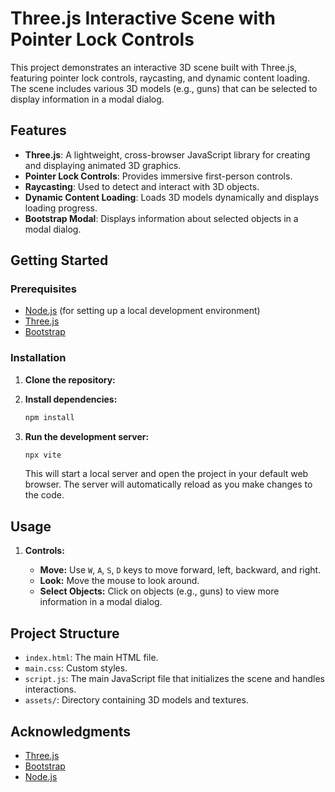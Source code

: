# Three.js Interactive Scene with Pointer Lock Controls

This project demonstrates an interactive 3D scene built with Three.js, featuring pointer lock controls, raycasting, and dynamic content loading. The scene includes various 3D models (e.g., guns) that can be selected to display information in a modal dialog.

## Features

- **Three.js**: A lightweight, cross-browser JavaScript library for creating and displaying animated 3D graphics.
- **Pointer Lock Controls**: Provides immersive first-person controls.
- **Raycasting**: Used to detect and interact with 3D objects.
- **Dynamic Content Loading**: Loads 3D models dynamically and displays loading progress.
- **Bootstrap Modal**: Displays information about selected objects in a modal dialog.

## Getting Started

### Prerequisites

- [Node.js](https://nodejs.org/) (for setting up a local development environment)
- [Three.js](https://threejs.org/)
- [Bootstrap](https://getbootstrap.com/)

### Installation

1. **Clone the repository:**

2. **Install dependencies:**

    ```bash
    npm install
    ```

3. **Run the development server:**

    ```bash
    npx vite
    ```

    This will start a local server and open the project in your default web browser. The server will automatically reload as you make changes to the code.


## Usage

1. **Controls:**

    - **Move:** Use `W`, `A`, `S`, `D` keys to move forward, left, backward, and right.
    - **Look:** Move the mouse to look around.
    - **Select Objects:** Click on objects (e.g., guns) to view more information in a modal dialog.

## Project Structure

- `index.html`: The main HTML file.
- `main.css`: Custom styles.
- `script.js`: The main JavaScript file that initializes the scene and handles interactions.
- `assets/`: Directory containing 3D models and textures.





## Acknowledgments

- [Three.js](https://threejs.org/)
- [Bootstrap](https://getbootstrap.com/)
- [Node.js](https://nodejs.org/)



